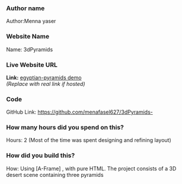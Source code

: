 
### Author name  
Author:Menna yaser
### Website Name  
Name: 3dPyramids

### Live Website URL  
**Link:** [egyptian-pyramids demo](https://your-live-demo-link.com)  
*(Replace with real link if hosted)*

### Code  
GitHub Link: https://github.com/menafasel627/3dPyramids-

### How many hours did you spend on this?  
Hours: 2 (Most of the time was spent designing and refining layout)

### How did you build this?  
How: Using [A-Frame] , with pure HTML. The project consists of a 3D desert scene containing three pyramids

